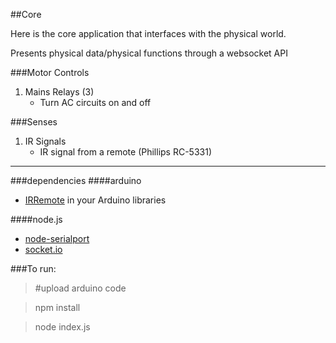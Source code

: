 ##Core

Here is the core application that interfaces with the physical world.

Presents physical data/physical functions through a websocket API

###Motor Controls
1. Mains Relays (3)
	- Turn AC circuits on and off
	

###Senses
1. IR Signals
	- IR signal from a remote (Phillips RC-5331)

<hr>

###dependencies
####arduino
- [IRRemote](https://github.com/shirriff/Arduino-IRremote) in your Arduino libraries

####node.js
- [node-serialport](https://github.com/voodootikigod/node-serialport)
- [socket.io](http://socket.io/)

###To run:

> \#upload arduino code

> npm install

> node index.js
